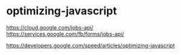 # optimizing-javascript  




https://cloud.google.com/jobs-api/  
https://services.google.com/fb/forms/jobs-api/  



https://developers.google.com/speed/articles/optimizing-javascript









